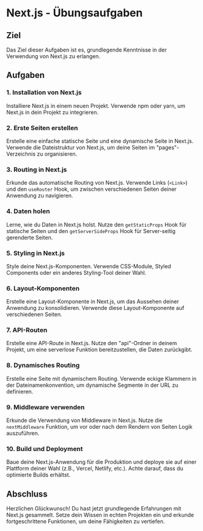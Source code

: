 # Next.js - Übungsaufgaben

## Ziel
Das Ziel dieser Aufgaben ist es, grundlegende Kenntnisse in der Verwendung von Next.js zu erlangen.

## Aufgaben

### 1. Installation von Next.js
Installiere Next.js in einem neuen Projekt. Verwende npm oder yarn, um Next.js in dein Projekt zu integrieren.

### 2. Erste Seiten erstellen
Erstelle eine einfache statische Seite und eine dynamische Seite in Next.js. Verwende die Dateistruktur von Next.js, um deine Seiten im "pages"-Verzeichnis zu organisieren.

### 3. Routing in Next.js
Erkunde das automatische Routing von Next.js. Verwende Links (`<Link>`) und den `useRouter` Hook, um zwischen verschiedenen Seiten deiner Anwendung zu navigieren.

### 4. Daten holen
Lerne, wie du Daten in Next.js holst. Nutze den `getStaticProps` Hook für statische Seiten und den `getServerSideProps` Hook für Server-seitig gerenderte Seiten.

### 5. Styling in Next.js
Style deine Next.js-Komponenten. Verwende CSS-Module, Styled Components oder ein anderes Styling-Tool deiner Wahl.

### 6. Layout-Komponenten
Erstelle eine Layout-Komponente in Next.js, um das Aussehen deiner Anwendung zu konsolidieren. Verwende diese Layout-Komponente auf verschiedenen Seiten.

### 7. API-Routen
Erstelle eine API-Route in Next.js. Nutze den "api"-Ordner in deinem Projekt, um eine serverlose Funktion bereitzustellen, die Daten zurückgibt.

### 8. Dynamisches Routing
Erstelle eine Seite mit dynamischem Routing. Verwende eckige Klammern in der Dateinamenkonvention, um dynamische Segmente in der URL zu definieren.

### 9. Middleware verwenden
Erkunde die Verwendung von Middleware in Next.js. Nutze die `nextMiddleware` Funktion, um vor oder nach dem Rendern von Seiten Logik auszuführen.

### 10. Build und Deployment
Baue deine Next.js-Anwendung für die Produktion und deploye sie auf einer Plattform deiner Wahl (z.B., Vercel, Netlify, etc.). Achte darauf, dass du optimierte Builds erhältst.

## Abschluss
Herzlichen Glückwunsch! Du hast jetzt grundlegende Erfahrungen mit Next.js gesammelt. Setze dein Wissen in echten Projekten ein und erkunde fortgeschrittene Funktionen, um deine Fähigkeiten zu vertiefen.
